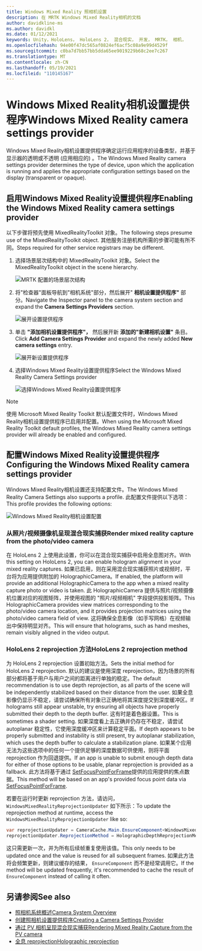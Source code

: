 ```yaml
---
title: Windows Mixed Reality 照相机设置
description: 在 MRTK Windows Mixed Reality相机的文档
author: davidkline-ms
ms.author: davidkl
ms.date: 01/12/2021
keywords: Unity，HoloLens， HoloLens 2， 混合现实， 开发， MRTK， 相机，
ms.openlocfilehash: 94e00f47dc565af0824ef6acf5c08a9e99d4529f
ms.sourcegitcommit: c0ba7d7bb57bb5dda65ee9019229b68c2ee7c267
ms.translationtype: MT
ms.contentlocale: zh-CN
ms.lasthandoff: 05/19/2021
ms.locfileid: "110145167"
---
```

# <a name="windows-mixed-reality-camera-settings-provider"></a><span data-ttu-id="aef9d-104">Windows Mixed Reality相机设置提供程序</span><span class="sxs-lookup"><span data-stu-id="aef9d-104">Windows Mixed Reality camera settings provider</span></span>

<span data-ttu-id="aef9d-105">Windows Mixed Reality相机设置提供程序确定运行应用程序的设备类型，并基于显示器的透明或不透明 (应用相应的) 。</span><span class="sxs-lookup"><span data-stu-id="aef9d-105">The Windows Mixed Reality camera settings provider determines the type of device, upon which the application is running and applies the appropriate configuration settings based on the display (transparent or opaque).</span></span>

## <a name="enabling-the-windows-mixed-reality-camera-settings-provider"></a><span data-ttu-id="aef9d-106">启用Windows Mixed Reality设置提供程序</span><span class="sxs-lookup"><span data-stu-id="aef9d-106">Enabling the Windows Mixed Reality camera settings provider</span></span>

<span data-ttu-id="aef9d-107">以下步骤将预先使用 MixedRealityToolkit 对象。</span><span class="sxs-lookup"><span data-stu-id="aef9d-107">The following steps presume use of the MixedRealityToolkit object.</span></span> <span data-ttu-id="aef9d-108">其他服务注册机构所需的步骤可能有所不同。</span><span class="sxs-lookup"><span data-stu-id="aef9d-108">Steps required for other service registrars may be different.</span></span>

1. <span data-ttu-id="aef9d-109">选择场景层次结构中的 MixedRealityToolkit 对象。</span><span class="sxs-lookup"><span data-stu-id="aef9d-109">Select the MixedRealityToolkit object in the scene hierarchy.</span></span>

    ![MRTK 配置的场景层次结构](../images/MRTK_ConfiguredHierarchy.png)

2. <span data-ttu-id="aef9d-111">将"检查器"面板导航到"相机系统"部分，然后展开" **相机设置提供程序"** 部分。</span><span class="sxs-lookup"><span data-stu-id="aef9d-111">Navigate the Inspector panel to the camera system section and expand the **Camera Settings Providers** section.</span></span>

    ![展开设置提供程序](../images/camera-system/ExpandProviders.png)

3. <span data-ttu-id="aef9d-113">单击 **"添加相机设置提供程序"，** 然后展开新 **添加的"新建相机设置"** 条目。</span><span class="sxs-lookup"><span data-stu-id="aef9d-113">Click **Add Camera Settings Provider** and expand the newly added **New camera settings** entry.</span></span>

    ![展开新设置提供程序](../images/camera-system/ExpandNewProvider.png)

4. <span data-ttu-id="aef9d-115">选择Windows Mixed Reality设置提供程序</span><span class="sxs-lookup"><span data-stu-id="aef9d-115">Select the Windows Mixed Reality Camera Settings provider</span></span>

    ![选择Windows Mixed Reality设置提供程序](../images/camera-system/SelectWindowsMixedRealitySettings.png)

> [!NOTE]
> <span data-ttu-id="aef9d-117">使用 Microsoft Mixed Reality Toolkit 默认配置文件时，Windows Mixed Reality相机设置提供程序已启用并配置。</span><span class="sxs-lookup"><span data-stu-id="aef9d-117">When using the Microsoft Mixed Reality Toolkit default profiles, the Windows Mixed Reality camera settings provider will already be enabled and configured.</span></span>

## <a name="configuring-the-windows-mixed-reality-camera-settings-provider"></a><span data-ttu-id="aef9d-118">配置Windows Mixed Reality设置提供程序</span><span class="sxs-lookup"><span data-stu-id="aef9d-118">Configuring the Windows Mixed Reality camera settings provider</span></span>

<span data-ttu-id="aef9d-119">Windows Mixed Reality相机设置还支持配置文件。</span><span class="sxs-lookup"><span data-stu-id="aef9d-119">The Windows Mixed Reality Camera Settings also supports a profile.</span></span> <span data-ttu-id="aef9d-120">此配置文件提供以下选项：</span><span class="sxs-lookup"><span data-stu-id="aef9d-120">This profile provides the following options:</span></span>

![Windows Mixed Reality相机设置配置](../images/camera-system/WMRCameraSettingsProfile.png)

### <a name="render-mixed-reality-capture-from-the-photovideo-camera"></a><span data-ttu-id="aef9d-122">从照片/视频摄像机呈现混合现实捕获</span><span class="sxs-lookup"><span data-stu-id="aef9d-122">Render mixed reality capture from the photo/video camera</span></span>

<span data-ttu-id="aef9d-123">在 HoloLens 2 上使用此设置，你可以在混合现实捕获中启用全息图对齐。</span><span class="sxs-lookup"><span data-stu-id="aef9d-123">With this setting on HoloLens 2, you can enable hologram alignment in your mixed reality captures.</span></span> <span data-ttu-id="aef9d-124">如果已启用，则在采用混合现实捕获照片或视频时，平台将为应用提供附加的 HolographicCamera。</span><span class="sxs-lookup"><span data-stu-id="aef9d-124">If enabled, the platform will provide an additional HolographicCamera to the app when a mixed reality capture photo or video is taken.</span></span> <span data-ttu-id="aef9d-125">此 HolographicCamera 提供与照片/视频摄像机位置对应的视图矩阵，并使用视图的 "照片/视频相机" 字段提供投影矩阵。</span><span class="sxs-lookup"><span data-stu-id="aef9d-125">This HolographicCamera provides view matrices corresponding to the photo/video camera location, and it provides projection matrices using the photo/video camera field of view.</span></span> <span data-ttu-id="aef9d-126">这将确保全息影像（如手写网格）在视频输出中保持明显对齐。</span><span class="sxs-lookup"><span data-stu-id="aef9d-126">This will ensure that holograms, such as hand meshes, remain visibly aligned in the video output.</span></span>

### <a name="hololens-2-reprojection-method"></a><span data-ttu-id="aef9d-127">HoloLens 2 reprojection 方法</span><span class="sxs-lookup"><span data-stu-id="aef9d-127">HoloLens 2 reprojection method</span></span>

<span data-ttu-id="aef9d-128">为 HoloLens 2 reprojection 设置初始方法。</span><span class="sxs-lookup"><span data-stu-id="aef9d-128">Sets the initial method for HoloLens 2 reprojection.</span></span> <span data-ttu-id="aef9d-129">默认的建议是使用深度 reprojection，因为场景的所有部分都将基于用户与用户之间的距离进行单独的稳定。</span><span class="sxs-lookup"><span data-stu-id="aef9d-129">The default recommendation is to use depth reprojection, as all parts of the scene will be independently stabilized based on their distance from the user.</span></span> <span data-ttu-id="aef9d-130">如果全息影像仍显示不稳定，请尝试确保所有对象已正确地将其深度提交到深度缓冲区。</span><span class="sxs-lookup"><span data-stu-id="aef9d-130">If holograms still appear unstable, try ensuring all objects have properly submitted their depth to the depth buffer.</span></span> <span data-ttu-id="aef9d-131">这有时是着色器设置。</span><span class="sxs-lookup"><span data-stu-id="aef9d-131">This is sometimes a shader setting.</span></span> <span data-ttu-id="aef9d-132">如果深度看上去正确并仍存在不稳定，请尝试 autoplanar 稳定性，它使用深度缓冲区来计算稳定平面。</span><span class="sxs-lookup"><span data-stu-id="aef9d-132">If depth appears to be properly submitted and instability is still present, try autoplanar stabilization, which uses the depth buffer to calculate a stabilization plane.</span></span> <span data-ttu-id="aef9d-133">如果某个应用无法为这些选项中的任何一个提供足够的深度数据可供使用，则将平面 reprojection 作为回退提供。</span><span class="sxs-lookup"><span data-stu-id="aef9d-133">If an app is unable to submit enough depth data for either of those options to be usable, planar reprojection is provided as a fallback.</span></span> <span data-ttu-id="aef9d-134">此方法将基于通过 [SetFocusPointForFrame](https://docs.unity3d.com/ScriptReference/XR.WSA.HolographicSettings.SetFocusPointForFrame.html)提供的应用提供的焦点数据。</span><span class="sxs-lookup"><span data-stu-id="aef9d-134">This method will be based on an app's provided focus point data via [SetFocusPointForFrame](https://docs.unity3d.com/ScriptReference/XR.WSA.HolographicSettings.SetFocusPointForFrame.html).</span></span>

<span data-ttu-id="aef9d-135">若要在运行时更新 reprojection 方法，请访问， `WindowsMixedRealityReprojectionUpdater` 如下所示：</span><span class="sxs-lookup"><span data-stu-id="aef9d-135">To update the reprojection method at runtime, access the `WindowsMixedRealityReprojectionUpdater` like so:</span></span>

```c#
var reprojectionUpdater = CameraCache.Main.EnsureComponent<WindowsMixedRealityReprojectionUpdater>();
reprojectionUpdater.ReprojectionMethod = HolographicDepthReprojectionMethod.AutoPlanar;
```

<span data-ttu-id="aef9d-136">这只需更新一次，并为所有后续帧重复使用该值。</span><span class="sxs-lookup"><span data-stu-id="aef9d-136">This only needs to be updated once and the value is reused for all subsequent frames.</span></span> <span data-ttu-id="aef9d-137">如果此方法将会频繁更新，则建议缓存的结果， `EnsureComponent` 而不是经常调用它。</span><span class="sxs-lookup"><span data-stu-id="aef9d-137">If the method will be updated frequently, it's recommended to cache the result of `EnsureComponent` instead of calling it often.</span></span>

## <a name="see-also"></a><span data-ttu-id="aef9d-138">另请参阅</span><span class="sxs-lookup"><span data-stu-id="aef9d-138">See also</span></span>

- [<span data-ttu-id="aef9d-139">照相机系统概述</span><span class="sxs-lookup"><span data-stu-id="aef9d-139">Camera System Overview</span></span>](camera-system-overview.md)
- [<span data-ttu-id="aef9d-140">创建照相机设置提供程序</span><span class="sxs-lookup"><span data-stu-id="aef9d-140">Creating a Camera Settings Provider</span></span>](create-settings-provider.md)
- [<span data-ttu-id="aef9d-141">通过 PV 相机呈现混合现实捕获</span><span class="sxs-lookup"><span data-stu-id="aef9d-141">Rendering Mixed Reality Capture from the PV camera</span></span>](/windows/mixed-reality/mixed-reality-capture-for-developers#render-from-the-pv-camera-opt-in)
- [<span data-ttu-id="aef9d-142">全息 reprojection</span><span class="sxs-lookup"><span data-stu-id="aef9d-142">Holographic reprojection</span></span>](/windows/mixed-reality/hologram-stability#reprojection)